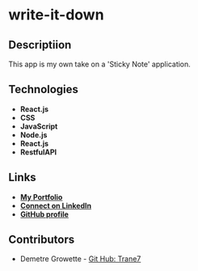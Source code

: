 # write-it-down

## Descriptiion
This app is my own take on a 'Sticky Note' application. 

## Technologies
- **React.js**
- **CSS**
- **JavaScript**
- **Node.js**
- **React.js**
- **RestfulAPI**

## Links
  - **[My Portfolio](https://trane7.github.io/PortfolioFinal/)**
  - **[Connect on LinkedIn](https://www.linkedin.com/in/demetre-growette-0776a7b7/)**
  - **[GitHub profile](https://github.com/Trane7)**

  ## Contributors

  - Demetre Growette - [Git Hub: Trane7](https://github.com/Trane7)
